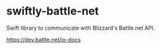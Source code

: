 # swiftly-battle-net
Swift library to communicate with Blizzard's Battle.net API.

https://dev.battle.net/io-docs
